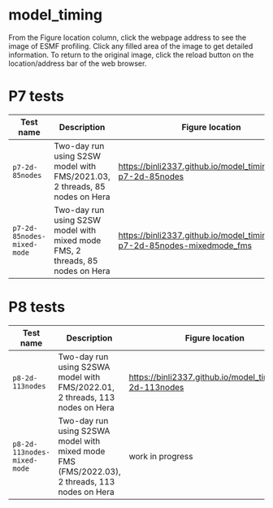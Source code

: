 # model_timing
From the Figure location column, click the webpage address to see the image of ESMF profiling. Click any filled area of the image to get detailed information. To return to the original image, click the reload button on the location/address bar of the web browser.

# P7 tests
| Test name   | Description | Figure location |
| --------------    | ------- | --------------|
| ```p7-2d-85nodes```  | Two-day run using S2SW model with FMS/2021.03, 2 threads, 85 nodes on Hera |https://binli2337.github.io/model_timing/bmark-p7-2d-85nodes|
| ```p7-2d-85nodes-mixed-mode```  | Two-day run using S2SW model with mixed mode FMS, 2 threads, 85 nodes on Hera |https://binli2337.github.io/model_timing/bmark-p7-2d-85nodes-mixedmode_fms |

# P8 tests
| Test name   | Description | Figure location |
| --------------    | ------- | --------------|
| ```p8-2d-113nodes```  | Two-day run using S2SWA model with FMS/2022.01, 2 threads, 113 nodes on Hera |https://binli2337.github.io/model_timing/p8-2d-113nodes|
| ```p8-2d-113nodes-mixed-mode```  | Two-day run using S2SWA model with mixed mode FMS (FMS/2022.03), 2 threads, 113 nodes on Hera |work in progress |
